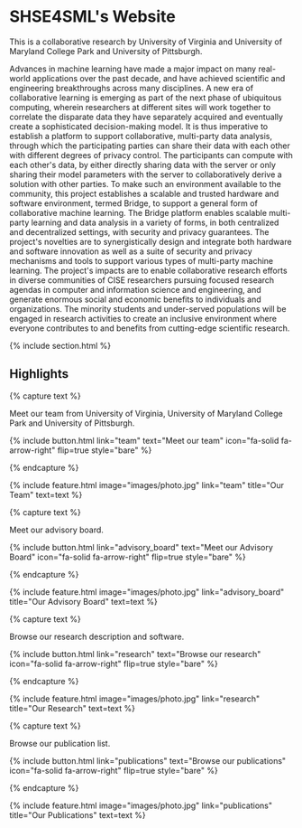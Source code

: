 ---
---

# SHSE4SML's Website

This is a collaborative research by University of Virginia and University of Maryland College Park and University of Pittsburgh.

Advances in machine learning have made a major impact on many real-world applications over the past decade, and have achieved scientific and engineering breakthroughs across many disciplines. A new era of collaborative learning is emerging as part of the next phase of ubiquitous computing, wherein researchers at different sites will work together to correlate the disparate data they have separately acquired and eventually create a sophisticated decision-making model. It is thus imperative to establish a platform to support collaborative, multi-party data analysis, through which the participating parties can share their data with each other with different degrees of privacy control. The participants can compute with each other's data, by either directly sharing data with the server or only sharing their model parameters with the server to collaboratively derive a solution with other parties. To make such an environment available to the community, this project establishes a scalable and trusted hardware and software environment, termed Bridge, to support a general form of collaborative machine learning. The Bridge platform enables scalable multi-party learning and data analysis in a variety of forms, in both centralized and decentralized settings, with security and privacy guarantees. The project's novelties are to synergistically design and integrate both hardware and software innovation as well as a suite of security and privacy mechanisms and tools to support various types of multi-party machine learning. The project's impacts are to enable collaborative research efforts in diverse communities of CISE researchers pursuing focused research agendas in computer and information science and engineering, and generate enormous social and economic benefits to individuals and organizations. The minority students and under-served populations will be engaged in research activities to create an inclusive environment where everyone contributes to and benefits from cutting-edge scientific research.

{% include section.html %}

## Highlights

{% capture text %}

Meet our team from University of Virginia, University of Maryland College Park and University of Pittsburgh.

{%
  include button.html
  link="team"
  text="Meet our team"
  icon="fa-solid fa-arrow-right"
  flip=true
  style="bare"
%}

{% endcapture %}

{%
  include feature.html
  image="images/photo.jpg"
  link="team"
  title="Our Team"
  text=text
%}

{% capture text %}

Meet our advisory board.

{%
  include button.html
  link="advisory_board"
  text="Meet our Advisory Board"
  icon="fa-solid fa-arrow-right"
  flip=true
  style="bare"
%}

{% endcapture %}

{%
  include feature.html
  image="images/photo.jpg"
  link="advisory_board"
  title="Our Advisory Board"
  text=text
%}

{% capture text %}

Browse our research description and software.

{%
  include button.html
  link="research"
  text="Browse our research"
  icon="fa-solid fa-arrow-right"
  flip=true
  style="bare"
%}

{% endcapture %}

{%
  include feature.html
  image="images/photo.jpg"
  link="research"
  title="Our Research"
  text=text
%}

{% capture text %}

Browse our publication list.

{%
  include button.html
  link="publications"
  text="Browse our publications"
  icon="fa-solid fa-arrow-right"
  flip=true
  style="bare"
%}

{% endcapture %}

{%
  include feature.html
  image="images/photo.jpg"
  link="publications"
  title="Our Publications"
  text=text
%}
